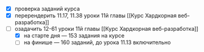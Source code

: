 - [x] проверка заданий курса
- [x] перерендерить 11.17, 11.38 уроки 11й главы [[Курс Хардкорная веб-разработка]]
- [ ] озадачить 12-61 уроки 11й главы [[Курс Хардкорная веб-разработка]]
	- [x] на старте дня — 153 задания на курсе
	- [ ] на финише — 160 заданий, до урока 11.13 включительно 